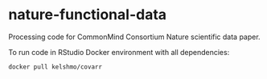 # nature-functional-data
Processing code for CommonMind Consortium Nature scientific data paper.

To run code in RStudio Docker environment with all dependencies: 

`docker pull kelshmo/covarr`
